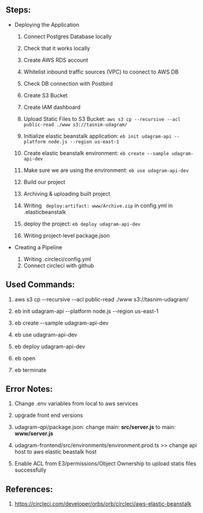 ## Steps:

* Deploying the Application

    1. Connect Postgres Database locally

    2. Check that it works locally

    3. Create AWS RDS account

    4. Whitelist inbound traffic sources (VPC) to coonect to AWS DB

    5. Check DB connection with Postbird

    6. Create S3 Bucket

    7. Create IAM dashboard

    8. Upload Static Files to S3 Bucket: ``` aws s3 cp --recursive --acl public-read ./www s3://tasnim-udagram/ ```

    9. Initialize elastic beanstalk application: ``` eb init udagram-api --platform node.js --region us-east-1 ```

    10. Create elastic beanstalk environment: ``` eb create --sample udagram-api-dev ```

    11. Make sure we are using the environment: ``` eb use udagram-api-dev ```

    12. Build our project

    13. Archiving & uploading built project

    14. Writing ``` deploy:artifact: www/Archive.zip``` in config.yml in .elasticbeanstalk

    15. deploy the project: ``` eb deploy udagram-api-dev ```

    16. Writing project-level package.json

* Creating a Pipeline
    1. Writing .circleci/config.yml
    2. Connect circleci with github


## Used Commands:

1. aws s3 cp --recursive --acl public-read ./www s3://tasnim-udagram/

2. eb init udagram-api --platform node.js --region us-east-1

3. eb create --sample udagram-api-dev

4. eb use udagram-api-dev

5. eb deploy udagram-api-dev

6. eb open

7. eb terminate


## Error Notes:

1. Change .env variables from local to aws services

2. upgrade front end versions

3. udagram-qpi/package.json: change main: **src/server.js** to main: **www/server.js**

4. udagram-frontend/src/environments/environment.prod.ts >> change api host to aws elastic beastalk host

5. Enable ACL from E3/permissions/Object Ownership to upload statis files successfully


## References:

1. https://circleci.com/developer/orbs/orb/circleci/aws-elastic-beanstalk

